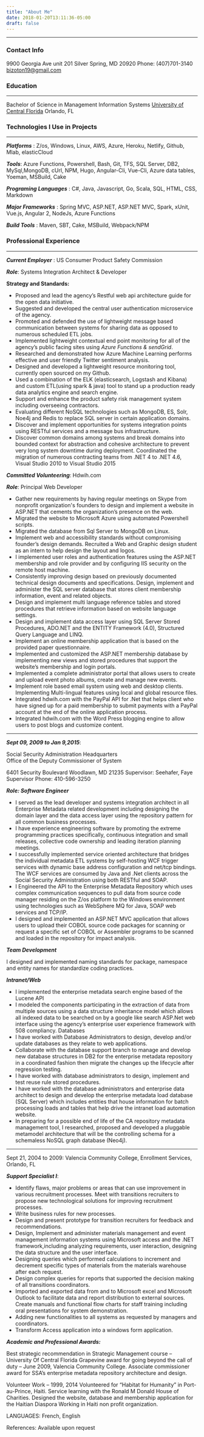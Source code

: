 ```yaml
---
title: "About Me"
date: 2018-01-20T13:11:36-05:00
draft: false
---
```

---
### Contact Info
9900 Georgia Ave unit 201
Silver Spring, MD 20920 
Phone: (407)701-3140 
bizoton19@gmail.com

### Education
---
Bachelor of Science in Management Information Systems
 [University of Central Florida](https://www.ucf.edu) Orlando, FL

### Technologies I Use in Projects
---
***Platforms*** :  Z/os, Windows, Linux, AWS, Azure, Heroku, Netlify, Github, Mlab, elasticCloud

***Tools***: Azure Functions, Powershell, Bash, Git, TFS, SQL Server, DB2, MySql,MongoDB, cUrl, NPM, Hugo, Angular-Cli, Vue-Cli, Azure data tables, Yoeman, MSBuild, Cake

***Programing Languages*** : C#, Java, Javascript, Go, Scala, SQL, HTML, CSS, Markdown

***Major Frameworks*** : Spring MVC, ASP.NET, ASP.NET MVC, Spark, xUnit, Vue.js, Angular 2, NodeJs, Azure Functions

***Build Tools*** : Maven, SBT, Cake, MSBuild, Webpack/NPM

### Professional Experience
---

***Current Employer*** : US Consumer Product Safety Commission

***Role***: Systems Integration Architect & Developer

**Strategy and Standards:**

* Proposed and lead the agency’s Restful web api architecture guide for the open data initiative.
* Suggested and developed the central user authentication microservice of the agency.
* Promoted and defended the use of lightweight message based communication between systems for sharing data as opposed to numerous scheduled ETL jobs.
* Implemented lightweight contextual end point monitoring for all of the agency’s public facing sites using *Azure Functions & sendGrid*.
* Researched and demonstrated how Azure Machine Learning performs effective and user friendly Twitter sentiment analysis.
* Designed and developed a lightweight resource monitoring tool, currently open sourced on my Github.
* Used a combination of the ELK (elasticsearch, Logstash and Kibana) and custom ETL(using spark & java) tool to stand up a production ready data analytics engine and search engine.
* Support and enhance the product safety risk management system including overseeing contractors.
* Evaluating different NoSQL technologies such as MongoDB, ES, Solr, Noe4j and Redis to replace SQL server in certain application domains.
* Discover and implement opportunities for systems integration points using RESTful services and a message bus infrastructure. 
* Discover common domains among systems and break domains into bounded context for abstraction and cohesive architecture to prevent very long system downtime during deployment.
Coordinated the migration of numerous contracting teams from .NET 4 to .NET 4.6, Visual Studio 2010 to Visual Studio 2015

***Committed Volunteering***: Hdwih.com 

***Role***: Principal Web Developer

* Gather new requirements by having regular meetings on Skype from nonprofit organization's founders to design and implement a website in ASP.NET that cements the organization’s presence on the web. 
* Migrated the website to Microsoft Azure using automated Powershell scripts.
* Migrated the database from Sql Server to MongoDB on Linux.
* Implement web and accessibility standards without compromising founder’s design demands. Recruited a Web and Graphic design student as an intern to help design the layout and logos.
* I implemented user roles and authentication features using the ASP.NET membership and role provider and by configuring IIS security on the remote host machine.
* Consistently improving design based on previously documented technical design documents and specifications.
Design, implement and administer the SQL server database that stores client membership information, event and related objects.
* Design and implement multi language reference tables and stored procedures that retrieve information based on website language settings.
* Design and implement data access layer using SQL Server Stored Procedures, ADO.NET and the ENTITY Framework (4.0), Structured Query Language and LINQ.
* Implement an online membership application that is based on the provided paper questionnaire. 
* Implemented and customized the ASP.NET membership database by implementing new views and stored procedures that support the website’s membership and login portals.
* Implemented a complete administrator portal that allows users to create and upload event photo albums, create and manage new events.
* Implement role based email system using web and desktop clients. 
Implementing Multi-lingual features using local and global resource files. 
* Integrated hdwih.com with the PayPal API for .Net that helps client who have signed up for a paid membership to submit payments with a PayPal account at the end of the online application process.
* Integrated hdwih.com with the Word Press blogging engine to allow users to post blogs and customize content.

---

***Sept 09, 2009 to Jan 9,2015***: 

Social Security Administration Headquarters  
Office of the Deputy Commissioner of System

6401 Security Boulevard Woodlawn, MD 21235
Supervisor: Seehafer, Faye 
Supervisor Phone: 410-596-3250

***Role: Software Engineer***

* I served as the lead developer and systems integration architect in all Enterprise Metadata related development including designing the domain layer and the data access layer using the repository pattern for all common business processes.
* I have experience engineering software by promoting the extreme programming practices specifically, continuous integration and small releases, collective code ownership and leading iteration planning meetings. 
* I successfully implemented service oriented architecture that bridges the individual metadata ETL systems by self-hosting WCF trigger services with dynamic base address configuration and net/tcp bindings. The WCF services are consumed by Java and .Net clients across the Social Security Administration using both RESTful and SOAP.
* I Engineered the API to the Enterprise Metadata Repository which uses complex communication sequences to pull data from source code manager residing on the Z/os platform to the Windows environment using technologies such as WebSphere MQ for Java, SOAP web services and TCP/IP.
* I designed and implemented an ASP.NET MVC application that allows users to upload their COBOL source code packages for scanning or request a specific set of COBOL or Assembler programs to be scanned and loaded in the repository for impact analysis.

***Team Development***

I designed and implemented naming standards for package, namespace and entity names for standardize coding practices.

***Intranet/Web***

* I implemented the enterprise metadata search engine based of the Lucene API
* I modeled the components  participating in the extraction of data from multiple sources using a data structure inheritance model which allows all indexed data to be searched on by a google like search ASP.Net web interface using the agency’s enterprise user experience framework with 508 compliancy.
Databases
* I have worked with Database Administrators to design, develop and/or update databases as they relate to web applications. 
* Collaborate with the database support branch to manage and develop new database structures in DB2 for the enterprise metadata repository in a coordinated fashion then migrate the changes up the lifecycle after regression testing.
* I have worked with database administrators to design, implement and test reuse rule stored procedures.
* I have worked with the database administrators and enterprise data architect to design and develop the enterprise metadata load database (SQL Server) which includes entities that house information for batch processing loads and tables that help drive the intranet load automation website.
* In preparing for a possible end of life of the CA repository metadata management tool, I researched, proposed and developed a pluggable metamodel architecture that will be the controlling schema for a schemaless NoSQL graph database (Neo4j).  
---

Sept 21, 2004 to 2009: Valencia Community College, Enrollment Services, Orlando, FL

***Support Specialist I***:

* Identify flaws, major problems or areas that can use improvement in various recruitment processes.
Meet with transitions recruiters to propose new technological solutions for improving recruitment processes. 
* Write business rules for new processes.
* Design and present prototype for transition recruiters for feedback and recommendations.
* Design, Implement and administer materials management and event management information systems using Microsoft access and the .NET framework,including analyzing requirements, user interaction, designing the data structure and the user interface.
* Designing queries which performed calculations to increment and decrement specific types of materials from the materials warehouse after each request.
* Design complex queries for reports that supported the decision making of all transitions coordinators.
* Imported and exported data from and to Microsoft excel and Microsoft Outlook to facilitate data and report distribution to external sources.
Create manuals and functional flow charts for staff training including oral presentations for system demonstration.
* Adding new functionalities to all systems as requested by managers and coordinators.
* Transform Access application into a windows form application.


***Academic and Professional Awards:***

Best strategic recommendation in Strategic Management course – University Of Central Florida
Grapevine award for going beyond the call of duty – June 2009, Valencia Community College.
Associate commissioner award for SSA’s enterprise metadata repository architecture and design.


Volunteer Work – 1999, 2014
Volunteered for “Habitat for Humanity” in Port-au-Prince, Haiti.
Service learning with the Ronald M Donald House of Charities.
Designed the website, database and membership application for the Haitian Diaspora Working in Haiti non profit organization.

LANGUAGES:  French, English

References: Available upon request	


